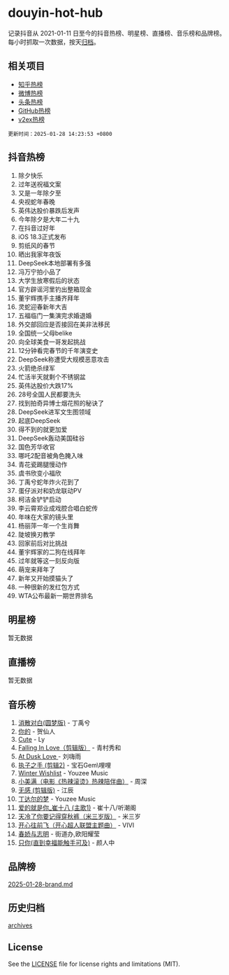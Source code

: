 # douyin-hot-hub

记录抖音从 2021-01-11 日至今的抖音热榜、明星榜、直播榜、音乐榜和品牌榜。每小时抓取一次数据，按天[归档](archives)。

## 相关项目

- [知乎热榜](https://github.com/lonnyzhang423/zhihu-hot-hub)
- [微博热榜](https://github.com/lonnyzhang423/weibo-hot-hub)
- [头条热榜](https://github.com/lonnyzhang423/toutiao-hot-hub)
- [GitHub热榜](https://github.com/lonnyzhang423/github-hot-hub)
- [v2ex热榜](https://github.com/lonnyzhang423/v2ex-hot-hub)


`更新时间：2025-01-28 14:23:53 +0800`

## 抖音热榜

1. 除夕快乐
1. 过年送祝福文案
1. 又是一年除夕至
1. 央视蛇年春晚
1. 英伟达股价暴跌后发声
1. 今年除夕是大年二十九
1. 在抖音过好年
1. iOS 18.3正式发布
1. 剪纸风的春节
1. 晒出我家年夜饭
1. DeepSeek本地部署有多强
1. 冯万宁拍小品了
1. 大学生放寒假后的状态
1. 官方辟谣河里钓出整箱现金
1. 董宇辉携手主播齐拜年
1. 灵蛇迎春新年大吉
1. 五福临门一集演完求婚退婚
1. 外交部回应是否接回在美非法移民
1. 全国统一父母belike
1. 向全球美食一哥发起挑战
1. 12分钟看完春节的千年演变史
1. DeepSeek称遭受大规模恶意攻击
1. 火箭绝杀绿军
1. 忙活半天就剩个不锈钢盆
1. 英伟达股价大跌17%
1. 28号全国人民都要洗头
1. 找到拍奇异博士烟花照的秘诀了
1. DeepSeek进军文生图领域
1. 起底DeepSeek
1. 得不到的就更加爱
1. DeepSeek轰动美国硅谷
1. 国色芳华收官
1. 哪吒2配音被角色腌入味
1. 青花瓷踢腿慢动作
1. 虞书欣变小福欣
1. 丁禹兮蛇年炸火花到了
1. 蛋仔派对和奶龙联动PV
1. 柯洁金铲铲启动
1. 李云霄郑业成戏腔合唱白蛇传
1. 年味在大家的镜头里
1. 杨丽萍一年一个生肖舞
1. 陡坡换刃教学
1. 回家前后对比挑战
1. 董宇辉家的二狗在线拜年
1. 过年就等这一刻反向版
1. 萌宠来拜年了
1. 新年又开始摸猫头了
1. 一种很新的发红包方式
1. WTA公布最新一期世界排名

## 明星榜

暂无数据

## 直播榜

暂无数据

## 音乐榜

1. [消散对白(圆梦版)](https://sf5-hl-cdn-tos.douyinstatic.com/obj/tos-cn-ve-2774/og4jB5I5IizzoZVAAAzWgBMAsMDWoArfwBOiFs) - 丁禹兮
1. [你的](https://sf3-cdn-tos.douyinstatic.com/obj/tos-cn-ve-2774/oYuIeKf42jB7sEV6B2upMdpYAgfrQWj0FeRegh) - 贺仙人
1. [Cute](https://sf5-hl-cdn-tos.douyinstatic.com/obj/tos-cn-ve-2774/o4IbIzHWKAAB4wsS5qMBRiiAlEBGTpQRNfFvuo) - Ly
1. [Falling In Love（剪辑版）](https://sf5-hl-cdn-tos.douyinstatic.com/obj/tos-cn-ve-2774/o8ajpA8zzgBPahbBIO8AcKGBLJezFCRd1wfP9f) - 青村秀和
1. [ At Dusk  Love ](https://sf5-hl-cdn-tos.douyinstatic.com/obj/tos-cn-ve-2774/o8CrpCf5CaYgI4ZrtQgMQAFEfuGqNnRSDQAPBc) - 刘嗨雨
1. [执子之手 (剪辑2)](https://sf6-cdn-tos.douyinstatic.com/obj/tos-cn-ve-2774/oUoZLQjCc31XzqsBnBQUNgeKtYPBcgbFDwtfcu) - 宝石Gem\哩哩
1. [Winter Wishlist](https://sf5-hl-cdn-tos.douyinstatic.com/obj/tos-cn-ve-2774/oIIgUOeamCFCVAzxN6MFRLIBlLGpUqQxeeHrLE) - Youzee Music
1. [小美满（电影《热辣滚烫》热辣陪伴曲）](https://sf6-cdn-tos.douyinstatic.com/obj/tos-cn-ve-2774/o0GAn2lSgfZIDUgtevCGDQYnFg4CwnrBaxbTZL) - 周深
1. [无感 (剪辑版)](https://sf5-hl-cdn-tos.douyinstatic.com/obj/tos-cn-ve-2774/o0eIsUzJBDlQaQFC5OFlgbMEZC1TFYBftOBn6p) - 江辰
1. [丁达尔的梦](https://sf5-hl-cdn-tos.douyinstatic.com/obj/tos-cn-ve-2774/oMU3WirUZBVQkAC9ccG5P2IQirziZM2RTInUY) - Youzee Music
1. [爱的就是你_崔十八 (主歌1)](https://sf5-hl-cdn-tos.douyinstatic.com/obj/tos-cn-ve-2774/oI5BO5DhFZ6UTcNCnZaOCBLtZ7WIMQGfgnXf5E) - 崔十八/听潮阁
1. [天冷了你要记得穿秋裤（米三岁版）](https://sf5-hl-cdn-tos.douyinstatic.com/obj/tos-cn-ve-2774/oQlIwVIDWiZ6BQilAorS7MA0AgCkQDvcZAdm1) - 米三岁
1. [开心往前飞（开心超人联盟主题曲）](https://sf5-hl-cdn-tos.douyinstatic.com/obj/tos-cn-ve-2774/9d8fb7c82cf1421fb93a9fe925275e0a) - VIVI
1. [春娇与志明](https://sf5-hl-cdn-tos.douyinstatic.com/obj/tos-cn-ve-2774/e530d8fceb7044b39707d7f9ff54add1) - 街道办,欧阳耀莹
1. [只你(直到幸福能触手可及)](https://sf3-cdn-tos.douyinstatic.com/obj/tos-cn-ve-2774/o0lBkRDzFTeaVSUz3ZZSCBVtZ5DIMQGfgmEAuE) - 颜人中

## 品牌榜

[2025-01-28-brand.md](archives/2025-01-28-brand.md)

## 历史归档

[archives](archives)

## License

See the [LICENSE](LICENSE) file for license rights and limitations (MIT).

